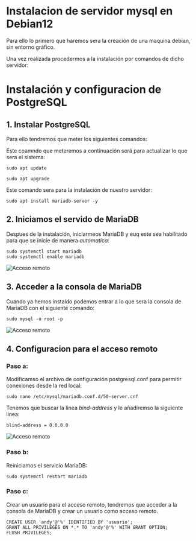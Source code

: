 # Instalacion de servidor mysql en Debian12

Para ello lo primero que haremos sera la creación de una maquina debian, sin entorno gráfico.

Una vez realizada procedermos a la instalación por comandos de dicho servidor:

# Instalación y configuracion de PostgreSQL

## 1. Instalar PostgreSQL

Para ello tendremos que meter los siguientes comandos:

Este coamndo que meteremos a continuación será para actualizar lo que sera el sistema:

```sudo apt update```

```sudo apt upgrade```

Este comando sera para la instalación de nuestro servidor:

```sudo apt install mariadb-server -y```

## 2. Iniciamos el servido de MariaDB

Despues de la instalación, iniciarmeos MariaDB y euq este sea habilitado para que se inicie de manera *automatica*:

``` 
sudo systemctl start mariadb
sudo systemctl enable mariadb
```

![Acceso remoto](/Instalaciones/img/mariadb-inicio.png)

## 3. Acceder a la consola de MariaDB

Cuando ya hemos instaldo podemos entrar a lo que sera la consola de MariaDB con el siguiente comando:

```sudo mysql -u root -p```

![Acceso remoto](/Instalaciones/img/aceesomysql.png)

## 4. Configuracion para el acceso remoto

### Paso a:

Modificamso el archivo de configuración postgresql.conf para permitir conexiones desde la red local:

```sudo nano /etc/mysql/mariadb.conf.d/50-server.cnf```

Tenemos que buscar la linea *bind-address* y le añadiremso la siguiente linea:

```blind-address = 0.0.0.0```

![Acceso remoto](/Instalaciones/img/accesoremotomysql.png)


### Paso b:

Reiniciamos el servicio MariaDB:

```sudo systemctl restart mariadb```

### Paso c:

Crear un usuario para el acceso remoto, tendremos que acceder a la consola de MariaDB y crear un usuario como acceso remoto.

```
CREATE USER 'andy'@'%' IDENTIFIED BY 'usuario';
GRANT ALL PRIVILEGES ON *.* TO 'andy'@'%' WITH GRANT OPTION;
FLUSH PRIVILEGES;


```

